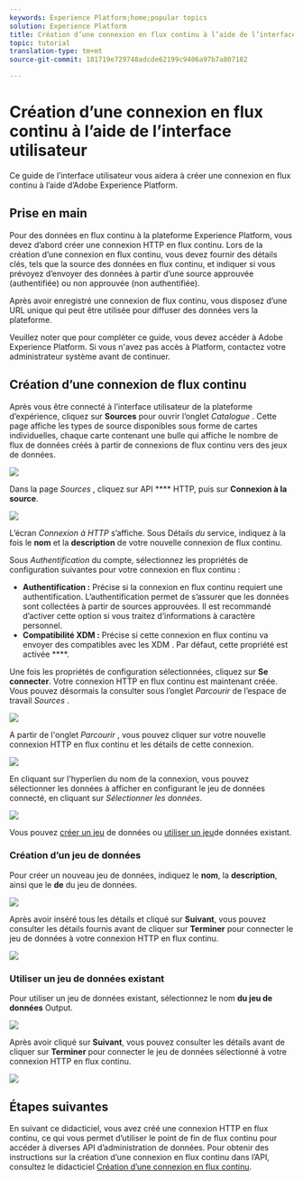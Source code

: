 ```yaml
---
keywords: Experience Platform;home;popular topics
solution: Experience Platform
title: Création d’une connexion en flux continu à l’aide de l’interface utilisateur
topic: tutorial
translation-type: tm+mt
source-git-commit: 181719e729748adcde62199c9406a97b7a807182

---
```



# Création d’une connexion en flux continu à l’aide de l’interface utilisateur

Ce guide de l’interface utilisateur vous aidera à créer une connexion en flux continu à l’aide d’Adobe Experience Platform.

## Prise en main

Pour  des données en flux continu à la plateforme Experience Platform, vous devez d’abord créer une connexion HTTP en flux continu. Lors de la création d’une connexion en flux continu, vous devez fournir des détails clés, tels que la source des données en flux continu, et indiquer si vous prévoyez d’envoyer des données à partir d’une source approuvée (authentifiée) ou non approuvée (non authentifiée).

Après avoir enregistré une connexion de flux continu, vous disposez d’une URL unique qui peut être utilisée pour diffuser des données vers la plateforme.

Veuillez noter que pour compléter ce guide, vous devez accéder à Adobe Experience Platform. Si vous n&#39;avez pas accès à Platform, contactez votre administrateur système avant de continuer.

## Création d’une connexion de flux continu

Après vous être connecté à l’interface utilisateur de la plateforme d’expérience, cliquez sur **Sources** pour ouvrir l’onglet *Catalogue* . Cette page affiche les types de source disponibles sous forme de cartes individuelles, chaque carte contenant une bulle qui affiche le nombre de flux de données créés à partir de connexions de flux continu vers des jeux de données.

![](../images/streaming-ingestion/ui/click-sources.png)

Dans la page *Sources* , cliquez sur API **** HTTP, puis sur **Connexion à la source**.

![](../images/streaming-ingestion/ui/click-connect-source.png)

L’écran *Connexion à HTTP* s’affiche. Sous Détails *du* service, indiquez à la fois le **nom** et la **description** de votre nouvelle connexion de flux continu.

Sous *Authentification* du compte, sélectionnez les propriétés de configuration suivantes pour votre connexion en flux continu :

- **Authentification :** Précise si la connexion en flux continu requiert une authentification. L’authentification permet de s’assurer que les données sont collectées à partir de sources approuvées. Il est recommandé d’activer cette option si vous traitez d’informations à caractère personnel.
- **Compatibilité  XDM :** Précise si cette connexion en flux continu va envoyer des  compatibles avec les XDM . Par défaut, cette propriété est activée ****.

Une fois les propriétés de configuration sélectionnées, cliquez sur **Se connecter**. Votre connexion HTTP en flux continu est maintenant créée. Vous pouvez désormais la consulter sous l’onglet *Parcourir* de l’espace de travail *Sources* .

![](../images/streaming-ingestion/ui/http-sources-details.png)

A partir de l&#39;onglet *Parcourir* , vous pouvez cliquer sur votre nouvelle connexion HTTP en flux continu et  les détails de cette connexion.

![](../images/streaming-ingestion/ui/browse-sources.png)

En cliquant sur l&#39;hyperlien du nom de la connexion, vous pouvez sélectionner les données à afficher en configurant le jeu de données connecté, en cliquant sur *Sélectionner les données*.

![](../images/streaming-ingestion/ui/select-data.png)

Vous pouvez [créer un jeu](#create-a-new-dataset) de données ou [utiliser un jeu](#use-an-existing-dataset)de données existant.

### Création d’un jeu de données

Pour créer un nouveau jeu de données, indiquez le **nom**, la **description**, ainsi que le **de** du jeu de données.

![](../images/streaming-ingestion/ui/create-new-dataset.png)

Après avoir inséré tous les détails et cliqué sur **Suivant**, vous pouvez consulter les détails fournis avant de cliquer sur **Terminer** pour connecter le jeu de données à votre connexion HTTP en flux continu.

![](../images/streaming-ingestion/ui/review-create-new-dataset.png)

### Utiliser un jeu de données existant

Pour utiliser un jeu de données existant, sélectionnez le nom **du jeu de données** Output.

![](../images/streaming-ingestion/ui/use-existing-dataset.png)

Après avoir cliqué sur **Suivant**, vous pouvez consulter les détails avant de cliquer sur **Terminer** pour connecter le jeu de données sélectionné à votre connexion HTTP en flux continu.

![](../images/streaming-ingestion/ui/review-existing-dataset.png)

## Étapes suivantes

En suivant ce didacticiel, vous avez créé une connexion HTTP en flux continu, ce qui vous permet d’utiliser le point de fin de flux continu pour accéder à diverses API d’administration de données. Pour obtenir des instructions sur la création d’une connexion en flux continu dans l’API, consultez le didacticiel [Création d’une connexion en flux continu](../tutorials/create-streaming-connection.md).
